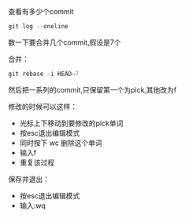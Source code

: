 查看有多少个commit
```s
git log --oneline
```

数一下要合并几个commit,假设是7个

合并：
```s
git rebase -i HEAD~7
```

然后把一系列的commit,只保留第一个为pick,其他改为f

修改的时候可以这样：
- 光标上下移动到要修改的pick单词
- 按esc退出编辑模式
- 同时按下 wc 删除这个单词
- 输入f
- 重复该过程

保存并退出：
- 按esc退出编辑模式
- 输入:wq